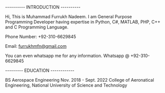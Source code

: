   ---------- INTRODUCTION ----------

  Hi, This is Muhammad Furrukh Nadeem. I am General Purpose Programming Developer having expertise in Python, C#, MATLAB, PHP, C++ and C Programming Language.
  
  Phone Number: +92-310-6629845
  
  Email: furrukhmfn@gmail.com


  You can even whatsapp me for any information. Whatsapp @ +92-310-6629845



  --------- EDUCATION ------------
  
  BS Aerospace Engineering 
  Nov. 2018 - Sept. 2022
  College of Aeronatical Engineering,
  National University of Science and Technology






<!------>
